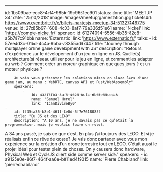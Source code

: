 ---

id: 1b509bae-ecc8-4ef4-985b-19c9661ec901
status: done
title: 'MEETUP 34'
date: '25/10/2018'
image: /images/meetup/gamestation.jpg
ticketsUrl: https://www.eventbrite.fr/e/billets-nantesjs-meetup-34-51327446775
venue:
id: 27c85b97-1608-4c03-8af7-79a336d51e61
name: 'Nickel'
link: 'https://compte-nickel.fr/'
sponsor:
id: 61274094-5556-4b35-82c8-a5b787c91bbb
name: 'Externatic'
link: 'https://www.externatic.fr/'
talks: -
id: 57ee4d3c-01bd-4c4a-9bba-a8355ad67447
title: "Journey through multiplayer online game development with JS"
description: "Retours d'expérience sur le dévelopement d'un jeu en ligne en JS. Quelle(s) architecture(s) réseau utiliser pour le jeu en ligne, et comment les adapter au web ? Comment créer un moteur graphique en quelques jours ? et un moteur physique ?

        Je vais vous présenter les solutions mises en place lors d'une game jam, au menu : WebRTC, canvas API et Rust/WebAssembly"
        speakers:
            -
                id: 432f6f03-3af5-4625-8cf4-6b65e55ce4c8
                name: 'Samuel Hurel'
                link: 'IcanDivideBy0'
    -
        id: ff35ea35-b8e4-461f-8e0d-5f7e7618085f
        title: "Du JS et des LEGO"
        description: "A 10 ans, je ne savais pas ce qu’était la programmation, mais je voulais faire un robot.

A 34 ans passé, je sais ce que c’est. En plus j’ai toujours des LEGO. Et si je réalisais enfin ce rêve de gosse?
Je vais donc partager avec vous mon expérience sur la création d’un drone terrestre tout en LEGO.
C’était aussi le projet idéal pour tester plein de choses.
On y causera donc hardware, Physical Web et CycleJS client side comme server side."
speakers: -
id: a9125e0e-86f7-464f-aa6e-b811ed4f9015
name: 'Pierre Chabiland'
link: 'pierrechabiland'
